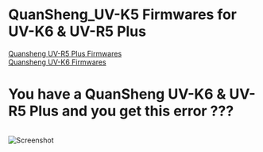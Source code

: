 # QuanSheng_UV-K5 Firmwares for UV-K6 & UV-R5 Plus

[Quansheng UV-R5 Plus Firmwares](https://github.com/spm81/Quansheng_UV-K5/tree/main/Firmware/UV-5R%20Plus)<br>
[Quansheng UV-K6 Firmwares](https://github.com/spm81/Quansheng_UV-K5/tree/main/Firmware/UV-K6)


# You have a QuanSheng UV-K6 & UV-R5 Plus and you get this error ???

<img src="[https://raw.githubusercontent.com/spm81/Quansheng_UV-K5/main/photos/fwerror.jpg]" alt="" title="FW Error">

![Screenshot]([screenshot.png](https://raw.githubusercontent.com/spm81/Quansheng_UV-K5/main/photos/fwerror.jpg)https://raw.githubusercontent.com/spm81/Quansheng_UV-K5/main/photos/fwerror.jpg)


